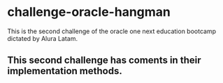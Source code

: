 # challenge-oracle-hangman
This is the second challenge of the oracle one next education bootcamp dictated by Alura Latam. 

## This second challenge has coments in their implementation methods.




